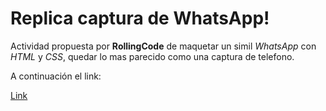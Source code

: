 # Replica captura de WhatsApp!

Actividad propuesta por **RollingCode** de maquetar un simil _WhatsApp_ con _HTML_ y _CSS_, quedar lo mas parecido como una captura de telefono.

A continuación el link:

[Link](https://glistening-snickerdoodle-9e947d.netlify.app/)
